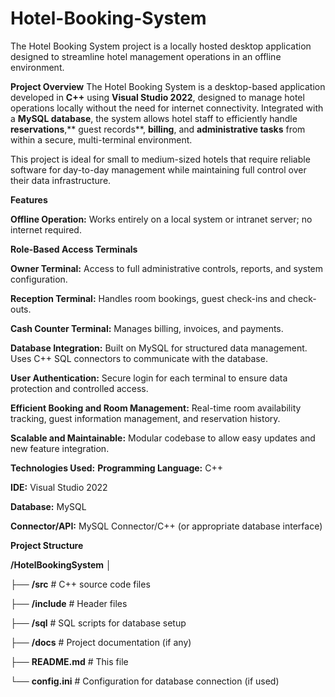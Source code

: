 # Hotel-Booking-System
The Hotel Booking System project is a locally hosted desktop application designed to streamline hotel management operations in an offline environment.

**Project Overview**
The Hotel Booking System is a desktop-based application developed in <b>C++</b> using **Visual Studio 2022**, designed to manage hotel operations locally without the need for internet connectivity. Integrated with a **MySQL database**, the system allows hotel staff to efficiently handle **reservations**,** guest records**, **billing**, and **administrative tasks** from within a secure, multi-terminal environment.

This project is ideal for small to medium-sized hotels that require reliable software for day-to-day management while maintaining full control over their data infrastructure.

**Features**

**Offline Operation:** Works entirely on a local system or intranet server; no internet required.

**Role-Based Access Terminals**

**Owner Terminal:** Access to full administrative controls, reports, and system configuration.

**Reception Terminal:** Handles room bookings, guest check-ins and check-outs.

**Cash Counter Terminal:** Manages billing, invoices, and payments.

**Database Integration:** Built on MySQL for structured data management. Uses C++ SQL connectors to communicate with the database.

**User Authentication:** Secure login for each terminal to ensure data protection and controlled access.

**Efficient Booking and Room Management:** Real-time room availability tracking, guest information management, and reservation history.

**Scalable and Maintainable:** Modular codebase to allow easy updates and new feature integration.

**Technologies Used:**
**Programming Language:** C++

**IDE:** Visual Studio 2022

**Database:** MySQL

**Connector/API:** MySQL Connector/C++ (or appropriate database interface)

**Project Structure**

**/HotelBookingSystem**
│

├── **/src**               # C++ source code files

├── **/include**          # Header files

├── **/sql**               # SQL scripts for database setup

├── **/docs**             # Project documentation (if any)

├── **README.md**          # This file

└── **config.ini**         # Configuration for database connection (if used)

